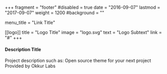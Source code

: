 +++
fragment = "footer"
#disabled = true
date = "2016-09-07"
lastmod = "2017-09-07"
weight = 1200
#background = ""

menu_title = "Link Title"

[[logo]]
    title = "Logo Title"
    image = "logo.svg"
    text = "Logo Subtext"
    link = "#"
+++

#### Description Title
Project description such as:
Open source theme for your next project
Provided by Okkur Labs